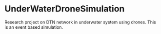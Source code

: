 # UnderWaterDroneSimulation
Research project on DTN network in underwater system using drones. This is an event based simulation.
